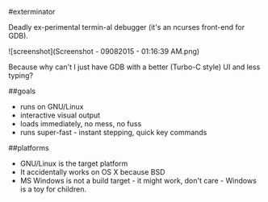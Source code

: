 #exterminator

Deadly ex-perimental termin-al debugger (it's an ncurses front-end for GDB).

![screenshot](Screenshot - 09082015 - 01:16:39 AM.png)

Because why can't I just have GDB with a better (Turbo-C style) UI and less typing?

##goals

* runs on GNU/Linux
* interactive visual output
* loads immediately, no mess, no fuss
* runs super-fast - instant stepping, quick key commands

##platforms

* GNU/Linux is the target platform
* It accidentally works on OS X because BSD
* MS Windows is not a build target - it might work, don't care - Windows is a toy for children.
